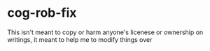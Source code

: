 # cog-rob-fix
This isn't meant to copy or harm anyone's licenese or ownership on writings, it meant to help me to modify things over
